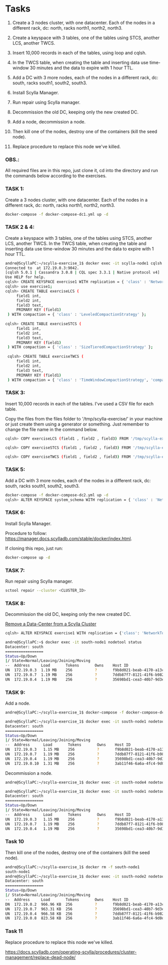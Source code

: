 # Tasks

1. Create a 3 nodes cluster, with one datacenter. Each of the nodes in a different rack, dc: north, racks north1, north2, north3. 

2. Create a keyspace with 3 tables, one of the tables using STCS, another LCS, another TWCS. 

3. Insert 10,000 records in each of the tables, using loop and cqlsh. 

4. In the TWCS table, when creating the table and inserting data use time-window 30 minutes and the data to expire with 1 hour TTL.

5. Add a DC with 3 more nodes, each of the nodes in a different rack, dc: south, racks south1, south2, south3.

6. Install Scylla Manager.

7. Run repair using Scylla manager.

8. Decommission the old DC, keeping only the new created DC.

9. Add a node, decommission a node.

10. Then kill one of the nodes, destroy one of the containers (kill the seed node).

11. Replace procedure to replace this node we've killed.

### OBS.: 

All required files are in this repo, just clone it, cd into the directory and run the commands below according to the exercises.

### TASK 1:

Create a 3 nodes cluster, with one datacenter. Each of the nodes in a different rack, dc: north, racks north1, north2, north3.
```sh
docker-compose -f docker-compose-dc1.yml up -d
```

### TASK 2 & 4:

Create a keyspace with 3 tables, one of the tables using STCS, another LCS, another TWCS. In the TWCS table, when creating the table and inserting data use time-window 30 minutes and the data to expire with 1 hour TTL.

```sh
andre@ScyllaPC:~/scylla-exercise_1$ docker exec -it scylla-node1 cqlsh
Connected to  at 172.19.0.3:9042.
[cqlsh 5.0.1 | Cassandra 3.0.8 | CQL spec 3.3.1 | Native protocol v4]
Use HELP for help.
cqlsh> CREATE KEYSPACE exercise1 WITH replication = { 'class' : 'NetworkTopologyStrategy', 'north' : 3};
cqlsh> use exercise1;
cqlsh> CREATE TABLE exerciseLCS (
     field1 int,
     field2 int,
     field3 text,
     PRIMARY KEY (field1)
 ) WITH compaction = { 'class' : 'LeveledCompactionStrategy' };
 
cqlsh> CREATE TABLE exerciseSTCS (
     field1 int,
     field2 int,
     field3 text,
     PRIMARY KEY (field1)
 ) WITH compaction = { 'class' : 'SizeTieredCompactionStrategy' };
 
 cqlsh> CREATE TABLE exerciseTWCS (
     field1 int,
     field2 int,
     field3 text,
     PRIMARY KEY (field1)
 ) WITH compaction = { 'class' : 'TimeWindowCompactionStrategy', 'compaction_window_unit' : 'MINUTES', 'compaction_window_size' : '30' } AND default_time_to_live = 3600;  
```

### TASK 3:

Insert 10,000 records in each of the tables. I've used a CSV file for each table. 

Copy the files from the files folder to '/tmp/scylla-exercise/' in your machine or just create them using a generator or something. Just remember to change the file name in the command below.

```sh
cqlsh> COPY exerciseLCS (field1 , field2 , field3) FROM '/tmp/scylla-exercise/data.csv' WITH DELIMITER = ',' AND HEADER = true;

cqlsh> COPY exerciseSTCS (field1 , field2 , field3) FROM '/tmp/scylla-exercise/data0.csv' WITH DELIMITER = ',' AND HEADER = true;

cqlsh> COPY exerciseTWCS (field1 , field2 , field3) FROM '/tmp/scylla-exercise/data1.csv' WITH DELIMITER = ',' AND HEADER = true;
```

### TASK 5:

Add a DC with 3 more nodes, each of the nodes in a different rack, dc: south, racks south1, south2, south3.

```sh
docker-compose -f docker-compose-dc2.yml up -d
cqlsh> ALTER KEYSPACE system_schema WITH replication = { 'class' : 'NetworkTopologyStrategy', 'north' : 3, 'south' : '3'};
```

### TASK 6:

Install Scylla Manager. 

Procedure to follow: https://manager.docs.scylladb.com/stable/docker/index.html. 

If cloning this repo, just run: 

```sh
docker-compose up -d
```

### TASK 7:

Run repair using Scylla manager.

```sh
sctool repair --cluster <CLUSTER_ID>
```

### TASK 8:

Decommission the old DC, keeping only the new created DC.

[Remove a Data-Center from a Scylla Cluster](https://docs.scylladb.com/operating-scylla/procedures/cluster-management/decommissioning-data-center/#remove-a-data-center-from-a-scylla-cluster)

```sh
cqlsh> ALTER KEYSPACE exercise1 WITH replication = {'class': 'NetworkTopologyStrategy', 'south': '3'}  AND durable_writes = true;
```

```sh
andre@ScyllaPC:~$ docker exec -it south-node1 nodetool status
Datacenter: south
=================
Status=Up/Down
|/ State=Normal/Leaving/Joining/Moving
--  Address     Load       Tokens       Owns    Host ID                               Rack
UN  172.19.0.3  1.19 MB    256          ?       f9b8d021-beab-4170-a13c-7780b46d065b  south1
UN  172.19.0.7  1.19 MB    256          ?       7ddb87f7-8121-41f6-b982-d42451b1447c  south2
UN  172.19.0.4  1.19 MB    256          ?       35698bd1-cea3-40b7-9d3e-3ae4312a5246  south3
```

### TASK 9:

Add a node.

```sh
andre@ScyllaPC:~/scylla-exercise_1$ docker-compose -f docker-compose-dc2-node4.yml up -d 

andre@ScyllaPC:~/scylla-exercise_1$ docker exec -it south-node1 nodetool status 
Datacenter: south
=================
Status=Up/Down
|/ State=Normal/Leaving/Joining/Moving
--  Address      Load       Tokens       Owns    Host ID                               Rack
UN  172.19.0.3   1.15 MB    256          ?       f9b8d021-beab-4170-a13c-7780b46d065b  south1
UN  172.19.0.7   1.19 MB    256          ?       7ddb87f7-8121-41f6-b982-d42451b1447c  south2
UN  172.19.0.4   1.19 MB    256          ?       35698bd1-cea3-40b7-9d3e-3ae4312a5246  south3
UN  172.19.0.10  1.31 MB    256          ?       3ab11f46-6a6a-4fc4-9d0d-12187ea2bbbc  south4
```

Decommission a node.

```sh
andre@ScyllaPC:~/scylla-exercise_1$ docker exec -it south-node4 nodetool decommission

andre@ScyllaPC:~/scylla-exercise_1$ docker exec -it south-node1 nodetool status 
Datacenter: south
=================
Status=Up/Down
|/ State=Normal/Leaving/Joining/Moving
--  Address      Load       Tokens       Owns    Host ID                               Rack
UN  172.19.0.3   1.15 MB    256          ?       f9b8d021-beab-4170-a13c-7780b46d065b  south1
UN  172.19.0.7   1.19 MB    256          ?       7ddb87f7-8121-41f6-b982-d42451b1447c  south2
UN  172.19.0.4   1.19 MB    256          ?       35698bd1-cea3-40b7-9d3e-3ae4312a5246  south3
```

### Task 10

Then kill one of the nodes, destroy one of the containers (kill the seed node).

```sh
andre@ScyllaPC:~/scylla-exercise_1$ docker rm -f south-node1
south-node1
andre@ScyllaPC:~/scylla-exercise_1$ docker exec -it south-node2 nodetool status
Datacenter: south
=================
Status=Up/Down
|/ State=Normal/Leaving/Joining/Moving
--  Address     Load       Tokens       Owns    Host ID                               Rack
DN  172.19.0.2  966.96 KB  256          ?       f9b8d021-beab-4170-a13c-7780b46d065b  south1
UN  172.19.0.7  963.31 KB  256          ?       35698bd1-cea3-40b7-9d3e-3ae4312a5246  south3
UN  172.19.0.4  966.58 KB  256          ?       7ddb87f7-8121-41f6-b982-d42451b1447c  south2
UN  172.19.0.8  823.58 KB  256          ?       3ab11f46-6a6a-4fc4-9d0d-12187ea2bbbc  south4
```

### Task 11

Replace procedure to replace this node we've killed.

https://docs.scylladb.com/operating-scylla/procedures/cluster-management/replace-dead-node/